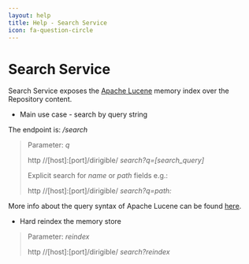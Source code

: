 ```yaml
---
layout: help
title: Help - Search Service
icon: fa-question-circle
---
```


Search Service
===

Search Service exposes the [Apache Lucene](http://lucene.apache.org/) memory index over the Repository content.

* Main use case - search by query string

The endpoint is: */search*

> Parameter: *q*
> 
> http //[host]:[port]/dirigible/ *search?q=[search_query]*
> 
> Explicit search for *name* or *path* fields e.g.:
> 
> http //[host]:[port]/dirigible/ *search?q=path:<term>*


More info about the query syntax of Apache Lucene can be found [here](http://lucene.apache.org/core/2_9_4/queryparsersyntax.html).

* Hard reindex the memory store

> Parameter: *reindex*
> 
> http //[host]:[port]/dirigible/ *search?reindex*


